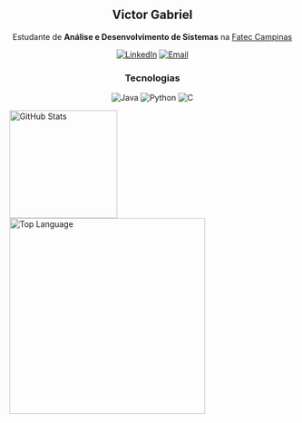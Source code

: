 <div align="center">

## Victor Gabriel  
Estudante de **Análise e Desenvolvimento de Sistemas** na [Fatec Campinas](https://fateccampinas.edu.br/site/)

[![LinkedIn](https://img.shields.io/badge/LinkedIn-0A66C2?style=flat&logo=linkedin&logoColor=white)](https://www.linkedin.com/in/vitinh0z)
[![Email](https://img.shields.io/badge/Email-D14836?style=flat&logo=gmail&logoColor=white)](mailto:victor10.vg23@gmail.com)

### Tecnologias  
![Java](https://img.shields.io/badge/Java-ED8B00?style=flat&logo=openjdk&logoColor=white)
![Python](https://img.shields.io/badge/Python-3776AB?style=flat&logo=python&logoColor=white)
![C](https://img.shields.io/badge/C-00599C?style=flat&logo=c&logoColor=white)

</div>

<div>
<a href="https://github.com/anuraghazra/github-readme-stats?tab=readme-ov-file#github-stats-card"><img height="190" align="center" alt="GitHub Stats" src="https://github-readme-stats.vercel.app/api?username=ashish0kumar&show_icons=true&custom_title=GitHub+Statistics&title_color=cba6f7&theme=catppuccin_mocha&border_color=45475a"/></a>
<a href="https://github.com/anuraghazra/github-readme-stats?tab=readme-ov-file#top-languages-card"><img width="345" align="center" alt="Top Language" src="https://github-readme-stats.vercel.app/api/top-langs/?username=ashish0kumar&layout=compact&title_color=cba6f7&theme=catppuccin_mocha&border_color=45475a"/></a>
</div>
